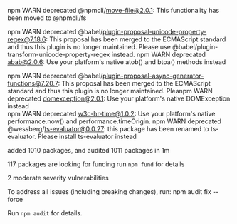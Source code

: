npm WARN deprecated @npmcli/move-file@2.0.1: This functionality has been moved to @npmcli/fs

npm WARN deprecated @babel/plugin-proposal-unicode-property-regex@7.18.6: This proposal has 
been merged to the ECMAScript standard and thus this plugin is no longer maintained. Please 
use @babel/plugin-transform-unicode-property-regex instead.
npm WARN deprecated abab@2.0.6: Use your platform's native atob() and btoa() methods instead

npm WARN deprecated @babel/plugin-proposal-async-generator-functions@7.20.7: This proposal has been merged to the ECMAScript standard and thus this plugin is no longer maintained. Pleanpm WARN deprecated domexception@2.0.1: Use your platform's native DOMException instead     
npm WARN deprecated w3c-hr-time@1.0.2: Use your platform's native performance.now() and performance.timeOrigin.
npm WARN deprecated @wessberg/ts-evaluator@0.0.27: this package has been renamed to ts-evaluator. Please install ts-evaluator instead

added 1010 packages, and audited 1011 packages in 1m

117 packages are looking for funding
  run `npm fund` for details

2 moderate severity vulnerabilities

To address all issues (including breaking changes), run:
  npm audit fix --force

Run `npm audit` for details.